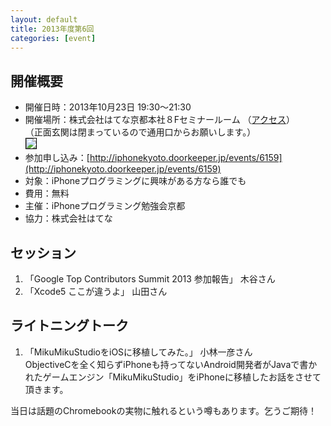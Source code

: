 ```yaml
---
layout: default
title: 2013年度第6回
categories: [event]
---
```


## 開催概要


- 開催日時：2013年10月23日 19:30〜21:30
- 開催場所：株式会社はてな京都本社８Fセミナールーム （[アクセス](http://www.hatena.ne.jp/company/location)）<br />（正面玄関は閉まっているので通用口からお願いします。） <br /><img style='border:1px solid black' src='http://ylb.jp/hatena_entrance.png' />
- 参加申し込み：[http://iphonekyoto.doorkeeper.jp/events/6159](http://iphonekyoto.doorkeeper.jp/events/6159) 
- 対象：iPhoneプログラミングに興味がある方なら誰でも
- 費用：無料
- 主催：iPhoneプログラミング勉強会京都
- 協力：株式会社はてな


## セッション


1. 「Google Top Contributors Summit 2013 参加報告」 木谷さん
2. 「Xcode5 ここが違うよ」 山田さん

## ライトニングトーク


1. 「MikuMikuStudioをiOSに移植してみた。」 小林一彦さん<br />ObjectiveCを全く知らずiPhoneも持ってないAndroid開発者がJavaで書かれたゲームエンジン「MikuMikuStudio」をiPhoneに移植したお話をさせて頂きます。

当日は話題のChromebookの実物に触れるという噂もあります。乞うご期待！
